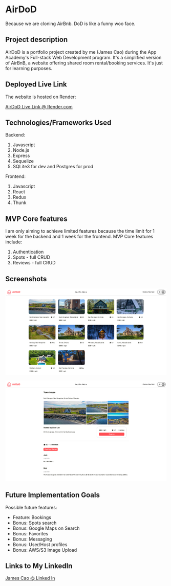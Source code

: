 # AirDoD

Because we are cloning AirBnb. DoD is like a funny woo face.

## Project description

AirDoD is a portfolio project created by me (James Cao) during the App Academy's Full-stack Web Development program. It's a simplified version of AirBnB, a website offering shared room rental/booking services. It's just for learning purposes.

## Deployed Live Link

The website is hosted on Render:

[AirDoD Live Link @ Render.com](https://airdod.onrender.com)

## Technologies/Frameworks Used

Backend:
1. Javascript
2. Node.js
3. Express
4. Sequelize
5. SQLite3 for dev and Postgres for prod

Frontend:
1. Javascript
2. React
3. Redux
4. Thunk

## MVP Core features

I am only aiming to achieve limited features because the time limit for 1 week for the backend and 1 week for the frontend. MVP Core features include:
1. Authentication
2. Spots - full CRUD
3. Reviews - full CRUD

## Screenshots

![AirDoD Screenshot 1](https://github.com/jameslovescoding/AirDoD/blob/main/images/airdod_screenshot_1.png)

![AirDoD Screenshot 2](https://github.com/jameslovescoding/AirDoD/blob/main/images/airdod_screenshot_2.png)
## Future Implementation Goals

Possible future features:

- Feature: Bookings
- Bonus: Spots search
- Bonus: Google Maps on Search
- Bonus: Favorites
- Bonus: Messaging
- Bonus: User/Host profiles
- Bonus: AWS/S3 Image Upload

## Links to My LinkedIn

[James Cao @ Linked In](https://www.linkedin.com/in/james-cao-15a0b477/)
